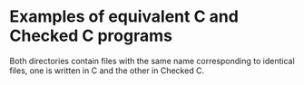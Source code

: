 # Examples of equivalent C and Checked C programs

Both directories contain files with the same name corresponding to identical files, one is written in C and the other in Checked C.

